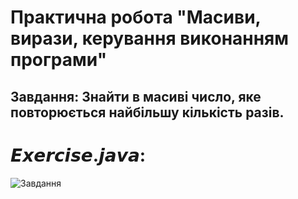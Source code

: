 # Практична робота "Масиви, вирази, керування виконанням програми"
## Завдання: Знайти в масиві число, яке повторюється найбільшу кількість разів.
# 𝙀𝙭𝙚𝙧𝙘𝙞𝙨𝙚.𝙟𝙖𝙫𝙖:
![Завдання](https://user-images.githubusercontent.com/72559370/107156048-a5037980-6984-11eb-9cd3-aaa91f915884.png)
